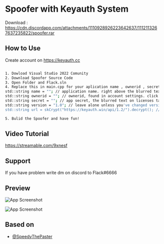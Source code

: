 
# Spoofer with Keyauth System

Download : https://cdn.discordapp.com/attachments/1110928926223642637/1112113267637235822/spoofer.rar


## How to Use

Create account on https://keyauth.cc 

```bash

1. Dowload Visual Studio 2022 Comunity 
2. Download Spoofer Source Code
3. Open Folder and Flack.sln
4. Replace this in main.cpp for your aplication name , ownerid , secret 
std::string name = ""; // application name. right above the blurred text aka the secret on the licenses tab among other tabs
std::string ownerid = ""; // ownerid, found in account settings. click your profile picture on top right of dashboard and then account settings.
std::string secret = ""; // app secret, the blurred text on licenses tab and other tabs
std::string version = "1.0"; // leave alone unless you've changed version on website
std::string url = skCrypt("https://keyauth.win/api/1.2/").decrypt(); // change if you're self-hosting

5. Bulid the Spoofer and have fun!

```

## Video Tutorial

https://streamable.com/9xnesf



## Support
If you have problem write dm on discord to Flack#6666

## Preview

![App Screenshot](https://cdn.discordapp.com/attachments/1063909240579833898/1112058911818797167/image.png)

![App Screenshot](https://cdn.discordapp.com/attachments/1063909240579833898/1112058861294194799/image.png)




## Based on


- [@SpeedyThePaster](https://github.com/SpeedyThePaster/CFX-Bypass)

